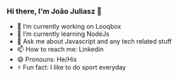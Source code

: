### Hi there, I'm João Juliasz 👋


- 🔭 I’m currently working on Looqbox
- 🌱 I’m currently learning NodeJs
- 💬 Ask me about Javascript and any tech related stuff
- 📫 How to reach me: Linkedin
- 😄 Pronouns: He/His
- ⚡ Fun fact: I like to do sport everyday
